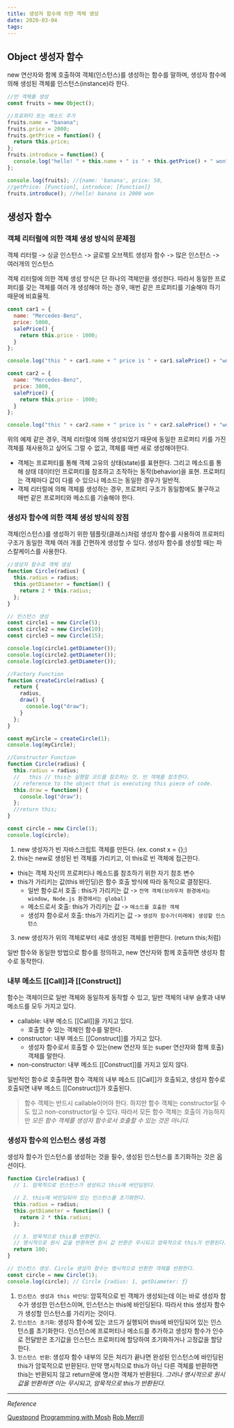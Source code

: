 ```yaml
---
title: 생성자 함수에 의한 객체 생성
date: 2020-03-04
tags:
---
```


## Object 생성자 함수

new 연산자와 함께 호출하여 객체(인스턴스)를 생성하는 함수를 말하며, 생성자 함수에 의해 생성된 객체를 인스턴스(instance)라 한다.

```javascript
//빈 객체를 생성
const fruits = new Object();

//프로퍼티 또는 메소드 추가
fruits.name = "banana";
fruits.price = 2000;
fruits.getPrice = function() {
  return this.price;
};
fruits.introduce = function() {
  console.log("hello! " + this.name + " is " + this.getPrice() + " won");
};

console.log(fruits); //{name: 'banana', price: 50,
//getPrice: [Function], introduce: [Function]}
fruits.introduce(); //hello! banana is 2000 won
```

## 생성자 함수

### 객체 리터럴에 의한 객체 생성 방식의 문제점

객체 리터럴 -> 싱글 인스턴스 -> 글로벌 오브젝트
생성자 함수 -> 많은 인스턴스 -> 여러개의 인스턴스

객체 리터럴에 의한 객체 생성 방식은 단 하나의 객체만을 생성한다. 따라서 동일한 프로퍼티를 갖는 객체를 여러 개 생성해야 하는 경우, 매번 같은 프로퍼티를 기술해야 하기 때문에 비효율적.

```javascript
const car1 = {
  name: "Mercedes-Benz",
  price: 5000,
  salePrice() {
    return this.price - 1000;
  }
};

console.log("this " + car1.name + " price is " + car1.salePrice() + "won");

const car2 = {
  name: "Mercedes-Benz",
  price: 3000,
  salePrice() {
    return this.price - 1000;
  }
};

console.log("this " + car2.name + " price is " + car2.salePrice() + "won");
```

위의 예제 같은 경우, 객체 리터럴에 의해 생성되었기 때문에 동일한 프로퍼티 키를 가진 객체를 재사용하고 싶어도 그럴 수 없고, 객체를 매번 새로 생성해야한다.

- 객체는 프로퍼티를 통해 객체 고유의 상태(state)를 표현한다. 그리고 메소드를 통해 상태 데이터인 프로퍼티를 참조하고 조작하는 동작(behavior)을 표현. 프로퍼티는 객체마다 값이 다를 수 있으나 메소드는 동일한 경우가 일반적.
- 객체 리터럴에 의해 객체를 생성하는 경우, 프로퍼티 구조가 동일함에도 불구하고 매번 같은 프로퍼티와 메소드를 기술해야 한다.

### 생성자 함수에 의한 객체 생성 방식의 장점

객체(인스턴스)를 생성하기 위한 템플릿(클래스)처럼 생성자 함수를 사용하여 프로퍼티 구조가 동일한 객체 여러 개를 간편하게 생성할 수 있다. 생성자 함수를 생성할 때는 파스칼케이스를 사용한다.

```javascript
//생성자 함수로 객체 생성
function Circle(radius) {
  this.radius = radius;
  this.getDiameter = function() {
    return 2 * this.radius;
  };
}

// 인스턴스 생성
const circle1 = new Circle(5);
const circle2 = new Circle(10);
const circle3 = new Circle(15);

console.log(circle1.getDiameter());
console.log(circle2.getDiameter());
console.log(circle3.getDiameter());
```

```javascript
//Factory Function
function createCircle(radius) {
  return {
    radius,
    draw() {
      console.log("draw");
    }
  };
}

const myCircle = createCircle(1);
console.log(myCircle);

//Constructor Function
function Circle(radius) {
  this.radius = radius;
  //   this // this는 실행할 코드를 참조하는 것. 빈 객체를 참조한다.
  // reference to the object that is executing this piece of code.
  this.draw = function() {
    console.log("draw");
  };
  //return this;
}

const circle = new Circle(1);
console.log(circle);
```

1. new 생성자가 빈 자바스크립트 객체를 만든다. (ex. const x = {};)
2. this는 new로 생성된 빈 객체를 가리키고, 이 this로 빈 객체에 접근한다.

- this는 객체 자신의 프로퍼티나 메소드를 참조하기 위한 자기 참조 변수
- this가 가리키는 값(this 바인딩)은 함수 호출 방식에 따라 동적으로 결정된다.
  - 일반 함수로서 호출 : this가 가리키는 값 -> `전역 객체(브라우저 환경에서는 window, Node.js 환경에서는 global)`
  - 메소드로서 호출: this가 가리키는 값 -> `메소드를 호출한 객체`
  - 생성자 함수로서 호출: this가 가리키는 값 -> `생성자 함수가(미래에) 생성할 인스턴스`

3. new 생성자가 위의 객체로부터 새로 생성된 객체를 반환한다. (return this;처럼)

일반 함수와 동일한 방법으로 함수를 정의하고, new 연산자와 함께 호출하면 생성자 함수로 동작한다.

### 내부 메소드 [[Call]]과 [[Construct]]

함수는 객체이므로 일반 객체와 동일하게 동작할 수 있고, 일반 객체의 내부 슬롯과 내부 메소드를 모두 가지고 있다.

- callable: 내부 메소드 [[Call]]을 가지고 있다.
  - 호출할 수 있는 객체인 함수를 말한다.
- constructor: 내부 메소드 [[Construct]]를 가지고 있다.
  - 생성자 함수로서 호출할 수 있는(new 연산자 또는 super 연산자와 함께 호출)객체를 말한다.
- non-constructor: 내부 메소드 [[Construct]]를 가지고 있지 않다.

일반적인 함수로 호출하면 함수 객체의 내부 메소드 [[Call]]가 호출되고, 생성자 함수로 호출되면 내부 메소드 [[Construct]]가 호출된다.

> 함수 객체는 반드시 callable이어야 한다. 하지만 함수 객체는 constructor일 수도 있고 non-constructor일 수 있다. 따라서 모든 함수 객체는 호출이 가능하지만 _모든 함수 객체를 생성자 함수로서 호출할 수 있는 것은 아니다._

### 생성자 함수의 인스턴스 생성 과정

생성자 함수가 인스턴스를 생성하는 것을 필수, 생성된 인스턴스를 초기화하는 것은 옵션이다.

```javascript
function Circle(radius) {
  // 1. 암묵적으로 인스턴스가 생성되고 this에 바인딩된다.

  // 2. this에 바인딩되어 있는 인스턴스를 초기화한다.
  this.radius = radius;
  this.getDiameter = function() {
    return 2 * this.radius;
  };

  // 3. 암묵적으로 this를 반환한다.
  // 명시적으로 원시 값을 반환하면 원시 값 반환은 무시되고 암묵적으로 this가 반환된다.
  return 100;
}

// 인스턴스 생성. Circle 생성자 함수는 명시적으로 반환한 객체를 반환한다.
const circle = new Circle(1);
console.log(circle); // Circle {radius: 1, getDiameter: ƒ}
```

1. `인스턴스 생성과 this 바인딩`: 암묵적으로 빈 객체가 생성되는데 이는 바로 생성자 함수가 생성한 인스턴스이며, 인스턴스는 this에 바인딩된다. 따라서 this 생성자 함수가 생성할 인스턴스를 가리키는 것이다.
2. `인스턴스 초기화`: 생성자 함수에 있는 코드가 실행되어 this에 바인딩되어 있는 인스턴스를 초기화한다. 인스턴스에 프로퍼티나 메소드를 추가하고 생성자 함수가 인수로 전달받은 초기값을 인스턴스 프로퍼티에 할당하여 초기화하거나 고정값을 할당한다.
3. `인스턴스 반환`: 생성자 함수 내부의 모든 처리가 끝나면 완성된 인스턴스에 바인딩된 this가 암묵적으로 반환된다. 만약 명시적으로 this가 아닌 다른 객체를 반환하면 this는 반환되지 않고 return문에 명시한 객체가 반환된다. _그러나 명시적으로 원시값을 반환하면 이는 무시되고, 암묵적으로 this가 반환된다._

---

_Reference_

[Questpond](https://www.youtube.com/watch?v=dVoAq2D3n44&t=51s)
[Programming with Mosh](https://www.youtube.com/watch?v=23AOrSN-wmI)
[Rob Merrill](https://www.youtube.com/watch?v=oSs_25dmxOE)
